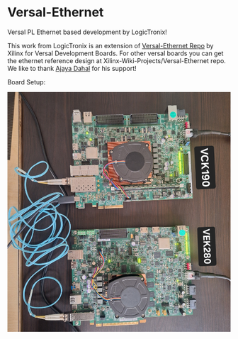 # Versal-Ethernet
Versal PL Ethernet based development by LogicTronix!

This work from LogicTronix is an extension of [Versal-Ethernet Repo](https://github.com/Xilinx-Wiki-Projects/Versal-Ethernet) by Xilinx for Versal Development Boards. For other versal boards you can get the ethernet reference design at  Xilinx-Wiki-Projects/Versal-Ethernet repo.
We like to thank [Ajaya Dahal](https://github.com/ajayadaha1) for his support!

Board Setup:

![Board Setup](vek280/pl_10g_base_platform/images/board_setup.jpg)